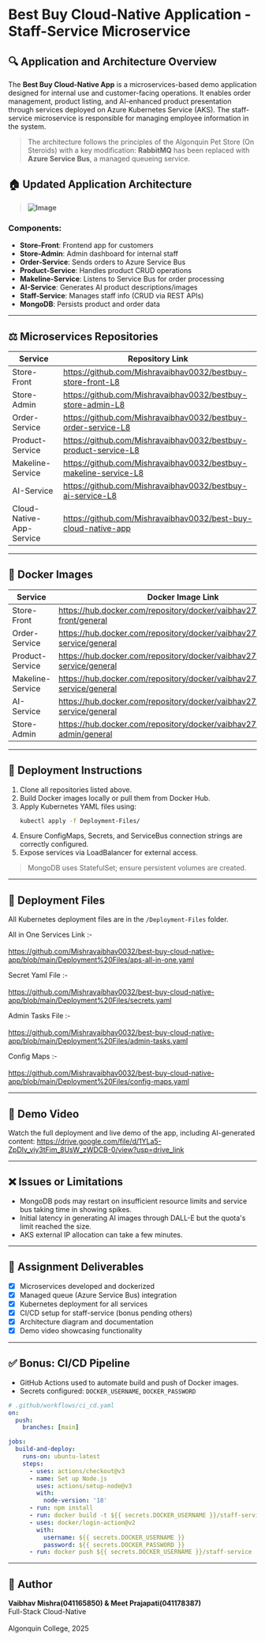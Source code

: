 # Best Buy Cloud-Native Application - Staff-Service Microservice

## 🔍 Application and Architecture Overview

The **Best Buy Cloud-Native App** is a microservices-based demo application designed for internal use and customer-facing operations. It enables order management, product listing, and AI-enhanced product presentation through services deployed on Azure Kubernetes Service (AKS). The staff-service microservice is responsible for managing employee information in the system.

> The architecture follows the principles of the Algonquin Pet Store (On Steroids) with a key modification:
> **RabbitMQ** has been replaced with **Azure Service Bus**, a managed queueing service.

## 🏠 Updated Application Architecture

> **![Image](https://github.com/user-attachments/assets/8068cf1f-a8c5-4b26-877a-096d50ab4df5)**

### Components:
- **Store-Front**: Frontend app for customers
- **Store-Admin**: Admin dashboard for internal staff
- **Order-Service**: Sends orders to Azure Service Bus
- **Product-Service**: Handles product CRUD operations
- **Makeline-Service**: Listens to Service Bus for order processing
- **AI-Service**: Generates AI product descriptions/images
- **Staff-Service**: Manages staff info (CRUD via REST APIs)
- **MongoDB**: Persists product and order data

---

## ⚖️ Microservices Repositories

| **Service**                   | **Repository Link**                                               |
|-------------------------------|-------------------------------------------------------------------|
| Store-Front                   | https://github.com/Mishravaibhav0032/bestbuy-store-front-L8       |
| Store-Admin                   | https://github.com/Mishravaibhav0032/bestbuy-store-admin-L8       |
| Order-Service                 | https://github.com/Mishravaibhav0032/bestbuy-order-service-L8     |
| Product-Service               | https://github.com/Mishravaibhav0032/bestbuy-product-service-L8   |
| Makeline-Service              | https://github.com/Mishravaibhav0032/bestbuy-makeline-service-L8  |
| AI-Service                    | https://github.com/Mishravaibhav0032/bestbuy-ai-service-L8        |
| Cloud-Native-App-Service      | https://github.com/Mishravaibhav0032/best-buy-cloud-native-app    |

---

## 🚀 Docker Images

| **Service**         | **Docker Image Link**                                                           |
|---------------------|---------------------------------------------------------------------------------|
| Store-Front         | https://hub.docker.com/repository/docker/vaibhav2792/store-front/general        |
| Order-Service       | https://hub.docker.com/repository/docker/vaibhav2792/order-service/general      |
| Product-Service     | https://hub.docker.com/repository/docker/vaibhav2792/product-service/general    |
| Makeline-Service    | https://hub.docker.com/repository/docker/vaibhav2792/makeline-service/general   |
| AI-Service          | https://hub.docker.com/repository/docker/vaibhav2792/ai-service/general         |
| Store-Admin         |https://hub.docker.com/repository/docker/vaibhav2792/store-admin/general |


---

## 📆 Deployment Instructions

1. Clone all repositories listed above.
2. Build Docker images locally or pull them from Docker Hub.
3. Apply Kubernetes YAML files using:
   ```bash
   kubectl apply -f Deployment-Files/
   ```
4. Ensure ConfigMaps, Secrets, and ServiceBus connection strings are correctly configured.
5. Expose services via LoadBalancer for external access.

> MongoDB uses StatefulSet; ensure persistent volumes are created.

---

## 📍 Deployment Files
All Kubernetes deployment files are in the `/Deployment-Files` folder.

All in One Services Link :-<br></br>
https://github.com/Mishravaibhav0032/best-buy-cloud-native-app/blob/main/Deployment%20Files/aps-all-in-one.yaml

Secret Yaml File :- <br></br>
https://github.com/Mishravaibhav0032/best-buy-cloud-native-app/blob/main/Deployment%20Files/secrets.yaml

Admin Tasks File :- <br></br>
https://github.com/Mishravaibhav0032/best-buy-cloud-native-app/blob/main/Deployment%20Files/admin-tasks.yaml

Config Maps :- <br></br>
https://github.com/Mishravaibhav0032/best-buy-cloud-native-app/blob/main/Deployment%20Files/config-maps.yaml

---

## 🎥 Demo Video

Watch the full deployment and live demo of the app, including AI-generated content:
https://drive.google.com/file/d/1YLa5-ZpDlv_viy3tFim_8UsW_zWDCB-0/view?usp=drive_link

---

## ❌ Issues or Limitations

- MongoDB pods may restart on insufficient resource limits and service bus taking time in showing spikes.
- Initial latency in generating AI images through DALL-E but the quota's limit reached the size.
- AKS external IP allocation can take a few minutes.

---

## 💼 Assignment Deliverables
- [x] Microservices developed and dockerized
- [x] Managed queue (Azure Service Bus) integration
- [x] Kubernetes deployment for all services
- [x] CI/CD setup for staff-service (bonus pending others)
- [x] Architecture diagram and documentation
- [x] Demo video showcasing functionality

---

## ✅ Bonus: CI/CD Pipeline
- GitHub Actions used to automate build and push of Docker images.
- Secrets configured: `DOCKER_USERNAME`, `DOCKER_PASSWORD`

```yaml
# .github/workflows/ci_cd.yaml
on:
  push:
    branches: [main]

jobs:
  build-and-deploy:
    runs-on: ubuntu-latest
    steps:
      - uses: actions/checkout@v3
      - name: Set up Node.js
        uses: actions/setup-node@v3
        with:
          node-version: '18'
      - run: npm install
      - run: docker build -t ${{ secrets.DOCKER_USERNAME }}/staff-service .
      - uses: docker/login-action@v2
        with:
          username: ${{ secrets.DOCKER_USERNAME }}
          password: ${{ secrets.DOCKER_PASSWORD }}
      - run: docker push ${{ secrets.DOCKER_USERNAME }}/staff-service
```

---

## 🌟 Author
**Vaibhav Mishra(041165850) & Meet Prajapati(041178387)**  
Full-Stack Cloud-Native <br></br>
Algonquin College, 2025
